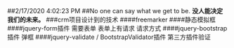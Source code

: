 ##2/17/2020 4:02:23 PM 
##No one can say what we get to be.
**没人能决定我们的未来。**
###crm项目设计到的技术
####freemarker
####静态模拟框
####jquery-form插件
	需要表单 表单上有请求 请求方式 
####jquery-bootstrap插件 弹框
####jquery-validate / BootstrapValidator插件
	第三方插件验证